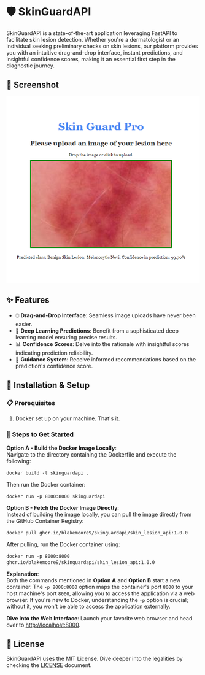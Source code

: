 # 🛡️ SkinGuardAPI

SkinGuardAPI is a state-of-the-art application leveraging FastAPI to facilitate skin lesion detection. Whether you're a dermatologist or an individual seeking preliminary checks on skin lesions, our platform provides you with an intuitive drag-and-drop interface, instant predictions, and insightful confidence scores, making it an essential first step in the diagnostic journey.

## 📸 Screenshot

![SkinGuardAPI Screenshot](SkinGuardPro.png)

## ✨ Features

- 🖱️ **Drag-and-Drop Interface**: Seamless image uploads have never been easier.
- 🧠 **Deep Learning Predictions**: Benefit from a sophisticated deep learning model ensuring precise results.
- 📊 **Confidence Scores**: Delve into the rationale with insightful scores indicating prediction reliability.
- 🔮 **Guidance System**: Receive informed recommendations based on the prediction's confidence score.

## 🚀 Installation & Setup

### 📋 Prerequisites
1. Docker set up on your machine. That's it.

### 🧭 Steps to Get Started

**Option A - Build the Docker Image Locally**:  
Navigate to the directory containing the Dockerfile and execute the following:

```
docker build -t skinguardapi .
```

Then run the Docker container:

```
docker run -p 8000:8000 skinguardapi
```

**Option B - Fetch the Docker Image Directly**:  
Instead of building the image locally, you can pull the image directly from the GitHub Container Registry:


```
docker pull ghcr.io/blakemoore9/skinguardapi/skin_lesion_api:1.0.0
```

After pulling, run the Docker container using:


```
docker run -p 8000:8000 ghcr.io/blakemoore9/skinguardapi/skin_lesion_api:1.0.0
```

**Explanation**:  
Both the commands mentioned in **Option A** and **Option B** start a new container. The `-p 8000:8000` option maps the container's port `8000` to your host machine's port `8000`, allowing you to access the application via a web browser. If you're new to Docker, understanding the `-p` option is crucial; without it, you won't be able to access the application externally.

**Dive Into the Web Interface**: Launch your favorite web browser and head over to [http://localhost:8000](http://localhost:8000).


## 📜 License
SkinGuardAPI uses the MIT License. Dive deeper into the legalities by checking the [LICENSE](./LICENSE) document.

